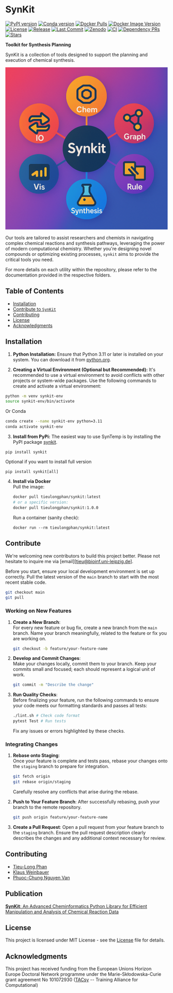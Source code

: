 # SynKit
[![PyPI version](https://img.shields.io/pypi/v/synkit.svg)](https://pypi.org/project/synkit/)
[![Conda version](https://img.shields.io/conda/vn/tieulongphan/synkit.svg)](https://anaconda.org/tieulongphan/synkit)
[![Docker Pulls](https://img.shields.io/docker/pulls/tieulongphan/synkit.svg)](https://hub.docker.com/r/tieulongphan/synkit)
[![Docker Image Version](https://img.shields.io/docker/v/tieulongphan/synkit/latest?label=container)](https://hub.docker.com/r/tieulongphan/synkit)
[![License](https://img.shields.io/github/license/tieulongphan/synkit.svg)](https://github.com/tieulongphan/synkit/blob/main/LICENSE)
[![Release](https://img.shields.io/github/v/release/tieulongphan/synkit.svg)](https://github.com/tieulongphan/synkit/releases)
[![Last Commit](https://img.shields.io/github/last-commit/tieulongphan/synkit.svg)](https://github.com/tieulongphan/synkit/commits)
[![Zenodo](https://zenodo.org/badge/DOI/10.5281/zenodo.15269901.svg)](https://doi.org/10.5281/zenodo.15269901)
[![CI](https://github.com/tieulongphan/synkit/actions/workflows/test-and-lint.yml/badge.svg?branch=main)](https://github.com/tieulongphan/synkit/actions/workflows/test-and-lint.yml)
[![Dependency PRs](https://img.shields.io/github/issues-pr-raw/tieulongphan/synkit?label=dependency%20PRs)](https://github.com/tieulongphan/synkit/pulls?q=is%3Apr+label%3Adependencies)
[![Stars](https://img.shields.io/github/stars/tieulongphan/synkit.svg?style=social&label=Star)](https://github.com/tieulongphan/synkit/stargazers)

**Toolkit for Synthesis Planning**

SynKit is a collection of tools designed to support the planning and execution of chemical synthesis. 

![SynKit](https://raw.githubusercontent.com/TieuLongPhan/SynKit/main/Data/Figure/synkit.png)

Our tools are tailored to assist researchers and chemists in navigating complex chemical reactions and synthesis pathways, leveraging the power of modern computational chemistry. Whether you're designing novel compounds or optimizing existing processes, ``synkit`` aims to provide the critical tools you need.

For more details on each utility within the repository, please refer to the documentation provided in the respective folders.

## Table of Contents
- [Installation](#installation)
- [Contribute to `SynKit`](#contribute)
- [Contributing](#contributing)
- [License](#license)
- [Acknowledgments](#acknowledgments)

## Installation

1. **Python Installation:**
  Ensure that Python 3.11 or later is installed on your system. You can download it from [python.org](https://www.python.org/downloads/).

2. **Creating a Virtual Environment (Optional but Recommended):**
  It's recommended to use a virtual environment to avoid conflicts with other projects or system-wide packages. Use the following commands to create and activate a virtual environment:

  ```bash
  python -m venv synkit-env
  source synkit-env/bin/activate  
  ```
  Or Conda

  ```bash
  conda create --name synkit-env python=3.11
  conda activate synkit-env
  ```

3. **Install from PyPi:**
  The easiest way to use SynTemp is by installing the PyPI package 
  [synkit](https://pypi.org/project/synkit/).

  ```
  pip install synkit
  ```
  Optional if you want to install full version
  ```
  pip install synkit[all]
  ```

4. **Install via Docker**  
   Pull the image: 

   ```bash
   docker pull tieulongphan/synkit:latest
   # or a specific version:
   docker pull tieulongphan/synkit:1.0.0
   ```
   Run a container (sanity check):
   ```
   docker run --rm tieulongphan/synkit:latest
   ```

## Contribute

We're welcoming new contributors to build this project better. Please not hesitate to inquire me via [email][tieu@bioinf.uni-leipzig.de].

Before you start, ensure your local development environment is set up correctly. Pull the latest version of the `main` branch to start with the most recent stable code.

```bash
git checkout main
git pull
```

### Working on New Features

1. **Create a New Branch**:  
   For every new feature or bug fix, create a new branch from the `main` branch. Name your branch meaningfully, related to the feature or fix you are working on.

   ```bash
   git checkout -b feature/your-feature-name
   ```

2. **Develop and Commit Changes**:  
   Make your changes locally, commit them to your branch. Keep your commits small and focused; each should represent a logical unit of work.

   ```bash
   git commit -m "Describe the change"
   ```

3. **Run Quality Checks**:  
   Before finalizing your feature, run the following commands to ensure your code meets our formatting standards and passes all tests:

   ```bash
   ./lint.sh # Check code format
   pytest Test # Run tests
   ```

   Fix any issues or errors highlighted by these checks.

### Integrating Changes

1. **Rebase onto Staging**:  
   Once your feature is complete and tests pass, rebase your changes onto the `staging` branch to prepare for integration.

   ```bash
   git fetch origin
   git rebase origin/staging
   ```

   Carefully resolve any conflicts that arise during the rebase.

2. **Push to Your Feature Branch**:
   After successfully rebasing, push your branch to the remote repository.

   ```bash
   git push origin feature/your-feature-name
   ```

3. **Create a Pull Request**:
   Open a pull request from your feature branch to the `staging` branch. Ensure the pull request description clearly describes the changes and any additional context necessary for review.

## Contributing
- [Tieu-Long Phan](https://tieulongphan.github.io/)
- [Klaus Weinbauer](https://github.com/klausweinbauer)
- [Phuoc-Chung Nguyen Van](https://github.com/phuocchung123)

## Publication

[**SynKit**: An Advanced Cheminformatics Python Library for Efficient Manipulation and Analysis of Chemical Reaction Data]()


## License

This project is licensed under MIT License - see the [License](LICENSE) file for details.

## Acknowledgments

This project has received funding from the European Unions Horizon Europe Doctoral Network programme under the Marie-Skłodowska-Curie grant agreement No 101072930 ([TACsy](https://tacsy.eu/) -- Training Alliance for Computational)